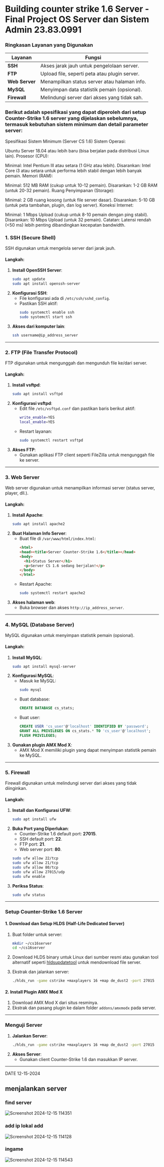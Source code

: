 # Building counter strike 1.6 Server - Final Project OS Server dan Sistem Admin 23.83.0991

### **Ringkasan Layanan yang Digunakan**
| **Layanan**   | **Fungsi**                                         |
|---------------|---------------------------------------------------|
| **SSH**       | Akses jarak jauh untuk pengelolaan server.         |
| **FTP**       | Upload file, seperti peta atau plugin server.      |
| **Web Server**| Menampilkan status server atau halaman info.       |
| **MySQL**     | Menyimpan data statistik pemain (opsional).        |
| **Firewall**  | Melindungi server dari akses yang tidak sah.       |


### Berikut adalah spesifikasi yang dapat diperoleh dari setup Counter-Strike 1.6 server yang dijelaskan sebelumnya, termasuk kebutuhan sistem minimum dan detail parameter server:

Spesifikasi Sistem Minimum (Server CS 1.6)
Sistem Operasi:

Ubuntu Server 18.04 atau lebih baru (bisa berjalan pada distribusi Linux lain).
Prosesor (CPU):

Minimal: Intel Pentium III atau setara (1 GHz atau lebih).
Disarankan: Intel Core i3 atau setara untuk performa lebih stabil dengan lebih banyak pemain.
Memori (RAM):

Minimal: 512 MB RAM (cukup untuk 10-12 pemain).
Disarankan: 1-2 GB RAM (untuk 20-32 pemain).
Ruang Penyimpanan (Storage):

Minimal: 2 GB ruang kosong (untuk file server dasar).
Disarankan: 5-10 GB (untuk peta tambahan, plugin, dan log server).
Koneksi Internet:

Minimal: 1 Mbps Upload (cukup untuk 8-10 pemain dengan ping stabil).
Disarankan: 10 Mbps Upload (untuk 32 pemain).
Catatan: Latensi rendah (<50 ms) lebih penting dibandingkan kecepatan bandwidth.

### **1. SSH (Secure Shell)**
SSH digunakan untuk mengelola server dari jarak jauh.

#### Langkah:
1. **Install OpenSSH Server**:
   ```bash
   sudo apt update
   sudo apt install openssh-server
   ```
2. **Konfigurasi SSH**:
   - File konfigurasi ada di `/etc/ssh/sshd_config`.
   - Pastikan SSH aktif:
     ```bash
     sudo systemctl enable ssh
     sudo systemctl start ssh
     ```
3. **Akses dari komputer lain**:
   ```bash
   ssh username@ip_address_server
   ```

---

### **2. FTP (File Transfer Protocol)**
FTP digunakan untuk mengunggah dan mengunduh file ke/dari server.

#### Langkah:
1. **Install vsftpd**:
   ```bash
   sudo apt install vsftpd
   ```
2. **Konfigurasi vsftpd**:
   - Edit file `/etc/vsftpd.conf` dan pastikan baris berikut aktif:
     ```bash
     write_enable=YES
     local_enable=YES
     ```
   - Restart layanan:
     ```bash
     sudo systemctl restart vsftpd
     ```
3. **Akses FTP**:
   - Gunakan aplikasi FTP client seperti FileZilla untuk mengunggah file ke server.

---

### **3. Web Server**
Web server digunakan untuk menampilkan informasi server (status server, player, dll.).

#### Langkah:
1. **Install Apache**:
   ```bash
   sudo apt install apache2
   ```
2. **Buat Halaman Info Server**:
   - Buat file di `/var/www/html/index.html`:
     ```html
     <html>
     <head><title>Server Counter-Strike 1.6</title></head>
     <body>
       <h1>Status Server</h1>
       <p>Server CS 1.6 sedang berjalan!</p>
     </body>
     </html>
     ```
   - Restart Apache:
     ```bash
     sudo systemctl restart apache2
     ```
3. **Akses halaman web**:
   - Buka browser dan akses `http://ip_address_server`.

---

### **4. MySQL (Database Server)**
MySQL digunakan untuk menyimpan statistik pemain (opsional).

#### Langkah:
1. **Install MySQL**:
   ```bash
   sudo apt install mysql-server
   ```
2. **Konfigurasi MySQL**:
   - Masuk ke MySQL:
     ```bash
     sudo mysql
     ```
   - Buat database:
     ```sql
     CREATE DATABASE cs_stats;
     ```
   - Buat user:
     ```sql
     CREATE USER 'cs_user'@'localhost' IDENTIFIED BY 'password';
     GRANT ALL PRIVILEGES ON cs_stats.* TO 'cs_user'@'localhost';
     FLUSH PRIVILEGES;
     ```
3. **Gunakan plugin AMX Mod X**:
   - AMX Mod X memiliki plugin yang dapat menyimpan statistik pemain ke MySQL.

---

### **5. Firewall**
Firewall digunakan untuk melindungi server dari akses yang tidak diinginkan.

#### Langkah:
1. **Install dan Konfigurasi UFW**:
   ```bash
   sudo apt install ufw
   ```
2. **Buka Port yang Diperlukan**:
   - Counter-Strike 1.6 default port: **27015**.
   - SSH default port: **22**.
   - FTP port: **21**.
   - Web server port: **80**.
   ```bash
   sudo ufw allow 22/tcp
   sudo ufw allow 21/tcp
   sudo ufw allow 80/tcp
   sudo ufw allow 27015/udp
   sudo ufw enable
   ```
3. **Periksa Status**:
   ```bash
   sudo ufw status
   ```

---

### **Setup Counter-Strike 1.6 Server**

#### 1. Download dan Setup HLDS (Half-Life Dedicated Server)
1. Buat folder untuk server:
   ```bash
   mkdir ~/cs16server
   cd ~/cs16server
   ```
2. Download HLDS binary untuk Linux dari sumber resmi atau gunakan tool alternatif seperti [hldsupdatetool](https://github.com/dgibbs64/linuxgsm) untuk mendownload file server.

3. Ekstrak dan jalankan server:
   ```bash
   ./hlds_run -game cstrike +maxplayers 16 +map de_dust2 -port 27015
   ```

#### 2. Install Plugin AMX Mod X
1. Download AMX Mod X dari situs resminya.
2. Ekstrak dan pasang plugin ke dalam folder `addons/amxmodx` pada server.

---

### **Menguji Server**
1. **Jalankan Server**:
   ```bash
   ./hlds_run -game cstrike +maxplayers 16 +map de_dust2 -port 27015
   ```
2. **Akses Server**:
   - Gunakan client Counter-Strike 1.6 dan masukkan IP server.

---

DATE 12-15-2024

## menjalankan server
### find server
![Screenshot 2024-12-15 114351](https://github.com/user-attachments/assets/945af6f5-ce1e-4ab5-a576-8b7a84b67f42)

### add ip lokal add
![Screenshot 2024-12-15 114128](https://github.com/user-attachments/assets/d1b17003-1c34-48da-a9b6-dbe8c190905b) 

### ingame
![Screenshot 2024-12-15 114543](https://github.com/user-attachments/assets/f89f7205-15c5-433f-b9ba-d95b30c504f7)
